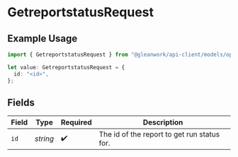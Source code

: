 # GetreportstatusRequest

## Example Usage

```typescript
import { GetreportstatusRequest } from "@gleanwork/api-client/models/operations";

let value: GetreportstatusRequest = {
  id: "<id>",
};
```

## Fields

| Field                                       | Type                                        | Required                                    | Description                                 |
| ------------------------------------------- | ------------------------------------------- | ------------------------------------------- | ------------------------------------------- |
| `id`                                        | *string*                                    | :heavy_check_mark:                          | The id of the report to get run status for. |